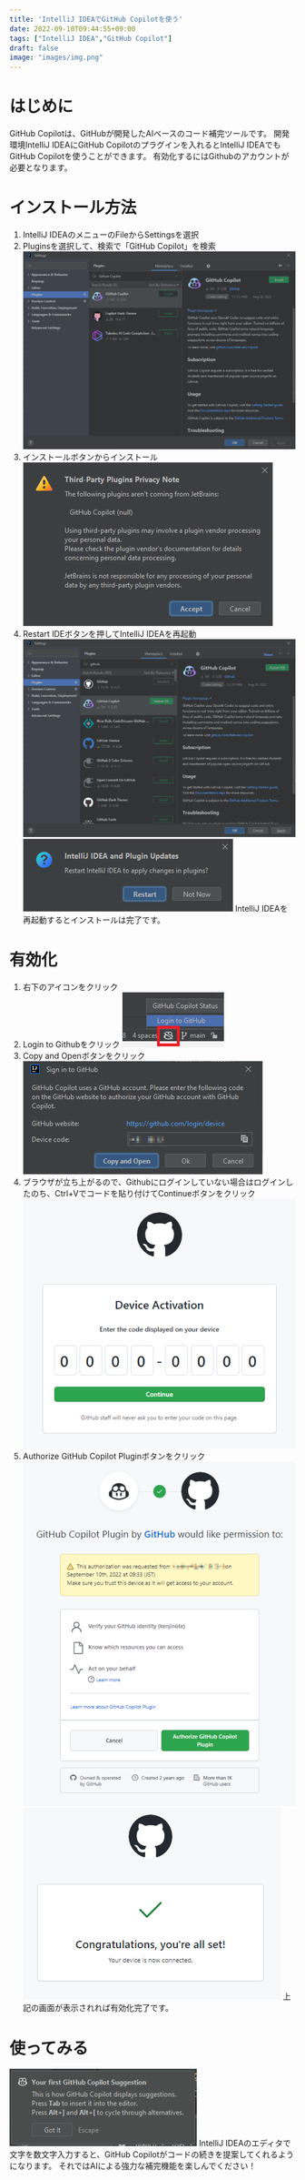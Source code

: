 ```yaml
---
title: 'IntelliJ IDEAでGitHub Copilotを使う'
date: 2022-09-10T09:44:55+09:00
tags: ["IntelliJ IDEA","GitHub Copilot"]
draft: false
image: "images/img.png"
---
```

# はじめに
GitHub Copilotは、GitHubが開発したAIベースのコード補完ツールです。
開発環境IntelliJ IDEAにGitHub Copilotのプラグインを入れるとIntelliJ IDEAでもGitHub Copilotを使うことができます。
有効化するにはGithubのアカウントが必要となります。

# インストール方法
1. IntelliJ IDEAのメニューのFileからSettingsを選択
2. Pluginsを選択して、検索で「GitHub Copilot」を検索
![img.png](images/img_0.png)
3. インストールボタンからインストール
![img_1.png](images/img_1.png)
4. Restart IDEボタンを押してIntelliJ IDEAを再起動
![img_2.png](images/img_2.png)
![img_3.png](images/img_3.png)
IntelliJ IDEAを再起動するとインストールは完了です。

# 有効化
1. 右下のアイコンをクリック
2. Login to Githubをクリック
![img_4.png](images/img_4.png)
3. Copy and Openボタンをクリック
![img_6.png](images/img_6.png)
4. ブラウザが立ち上がるので、Githubにログインしていない場合はログインしたのち、Ctrl+Vでコードを貼り付けてContinueボタンをクリック
![img_7.png](images/img_7.png)
5. Authorize GitHub Copilot Pluginボタンをクリック
![img_8.png](images/img_8.png)
![img_9.png](images/img_9.png)
上記の画面が表示されれば有効化完了です。

# 使ってみる
![img_10.png](images/img_10.png)
IntelliJ IDEAのエディタで文字を数文字入力すると、GitHub Copilotがコードの続きを提案してくれるようになります。
それではAIによる強力な補完機能を楽しんでください！
